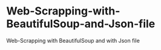 # Web-Scrapping-with-BeautifulSoup-and-Json-file
Web-Scrapping with BeautifulSoup and with Json file
